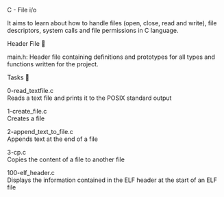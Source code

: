 C - File i/o

  It aims to learn about how to handle files (open, close, read and write), file descriptors, system calls and file permissions in C language.
 
Header File 📁

  main.h: Header file containing definitions and prototypes for all types and functions written for the project.
  
Tasks 📃

  0-read_textfile.c 	
    Reads a text file and prints it to the POSIX standard output
  
  1-create_file.c 	
    Creates a file
  
  2-append_text_to_file.c 	
    Appends text at the end of a file
  
  3-cp.c 	
    Copies the content of a file to another file
  
  100-elf_header.c 	
    Displays the information contained in the ELF header at the start of an ELF file
